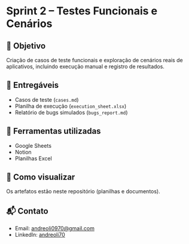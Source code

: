 # Sprint 2 – Testes Funcionais e Cenários

## 📌 Objetivo
Criação de casos de teste funcionais e exploração de cenários reais de aplicativos, incluindo execução manual e registro de resultados.

## 🧾 Entregáveis
- Casos de teste (`cases.md`)
- Planilha de execução (`execution_sheet.xlsx`)
- Relatório de bugs simulados (`bugs_report.md`)

## 🚀 Ferramentas utilizadas
- Google Sheets
- Notion
- Planilhas Excel

## 📂 Como visualizar
Os artefatos estão neste repositório (planilhas e documentos).

## 📬 Contato
- Email: andreoli0970@gmail.com  
- LinkedIn: [andreoli70](https://linkedin.com/in/andreoli70)
